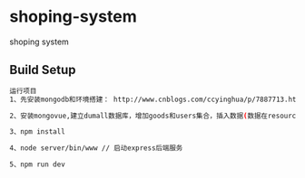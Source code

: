# shoping-system

shoping system

## Build Setup

``` bash
运行项目
1、先安装mongodb和环境搭建： http://www.cnblogs.com/ccyinghua/p/7887713.html

2、安装mongovue,建立dumall数据库，增加goods和users集合，插入数据(数据在resource/dumall-goods和resource/dumall-users)

3、npm install

4、node server/bin/www // 启动express后端服务

5、npm run dev
```
